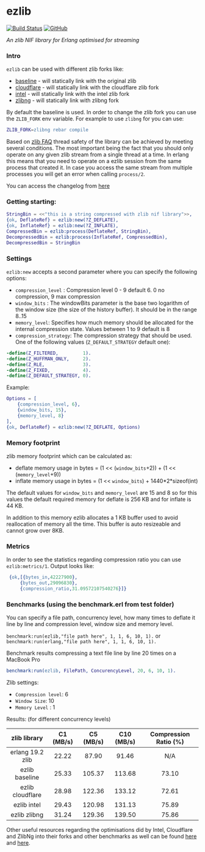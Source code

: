 # ezlib

[![Build Status](https://travis-ci.com/silviucpp/ezlib.svg?branch=master)](https://travis-ci.com/github/silviucpp/ezlib)
[![GitHub](https://img.shields.io/github/license/silviucpp/ezlib)](https://github.com/silviucpp/ezlib/blob/master/LICENSE)

*An zlib NIF library for Erlang optimised for streaming* 

### Intro

`ezlib` can be used with different zlib forks like:

- [baseline][1] - will statically link with the original zlib
- [cloudflare][2] - will statically link with the cloudflare zlib fork
- [intel][3] - will statically link with the intel zlib fork
- [zlibng][4] - will statically link with zlibng fork

By default the baseline is used. In order to change the zlib fork you can use the `ZLIB_FORK` env variable. For example
to use `zlibng` for you can use: 

```erlang
ZLIB_FORK=zlibng rebar compile
``` 

Based on [zlib FAQ][7] thread safety of the library can be achieved by meeting several conditions. The most important being
the fact that you should only operate on any given zlib stream from a single thread at a time. In erlang this means that
you need to operate on a ezlib session from the same process that created it. In case you access the same stream from multiple
processes you will get an error when calling `process/2`.

You can access the changelog from [here][8]

### Getting starting:

```erlang
StringBin = <<"this is a string compressed with zlib nif library">>,
{ok, DeflateRef} = ezlib:new(?Z_DEFLATE),
{ok, InflateRef} = ezlib:new(?Z_INFLATE),
CompressedBin = ezlib:process(DeflateRef, StringBin),
DecompressedBin = ezlib:process(InflateRef, CompressedBin),
DecompressedBin = StringBin
```

### Settings

`ezlib:new` accepts a second parameter where you can specify the following options:

- `compression_level` : Compression level 0 - 9 default 6. 0 no compression, 9 max compression
- `window_bits` : The windowBits parameter is the base two logarithm of the window size (the size of the history buffer). It should be in the range 8..15 
- `memory_level`: Specifies how much memory should be allocated for the internal compression state. Values between 1 to 9 default is 8
- `compression_strategy`: The compression strategy that should be used. One of the following values (`Z_DEFAULT_STRATEGY` default one):

```erlang
-define(Z_FILTERED,         1).
-define(Z_HUFFMAN_ONLY,     2).
-define(Z_RLE,              3).
-define(Z_FIXED,            4).
-define(Z_DEFAULT_STRATEGY, 0).
```

Example:

```erlang
Options = [
    {compression_level, 6},
    {window_bits, 15},
    {memory_level, 8}
],
{ok, DeflateRef} = ezlib:new(?Z_DEFLATE, Options)
```

### Memory footprint

zlib memory footprint which can be calculated as:

- deflate memory usage in bytes = (1 << (`window_bits`+2)) + (1 << (`memory_level`+9)) 
- inflate memory usage in bytes = (1 << `window_bits`) + 1440\*2\*sizeof(int) 

The default values for `window_bits` and `memory_level` are 15 and 8 so for this values the default required memory for deflate is 256 KB and for inflate is 44 KB.

In addition to this memory ezlib allocates a 1 KB buffer used to avoid reallocation of memory all the time. This buffer is auto resizeable and cannot grow over 8KB.

### Metrics

In order to see the statistics regarding compression ratio you can use `ezlib:metrics/1`. Output looks like:

```erlang
 {ok,[{bytes_in,42227900},
     {bytes_out,29096830},
     {compression_ratio,31.09572107540276}]}
```     

### Benchmarks (using the benchmark.erl from test folder)

You can specify a file path, concurrency level, how many times to deflate it line by line and compression level, window size and memory level.

`benchmark:run(ezlib,"file path here", 1, 1, 6, 10, 1).` or `benchmark:run(erlang,"file path here", 1, 1, 6, 10, 1).`

Benchmark results compressing a text file line by line 20 times on a MacBook Pro 

```erlang
benchmark:run(ezlib, FilePath, ConcurencyLevel, 20, 6, 10, 1).
```

Zlib settings:

- `Compression level`: 6
- `Window Size`: 10
- `Memory Level` : 1

Results: (for different concurrency levels)

| zlib library           | C1 (MB/s) | C5 (MB/s) | C10 (MB/s) | Compression Ratio (%) |
|:----------------------:|:---------:|:---------:|:----------:|:---------------------:|
| erlang 19.2 zlib       | 22.22     | 87.90     | 91.46      | N/A                   |
| ezlib baseline         | 25.33     | 105.37    | 113.68     | 73.10                 |
| ezlib cloudflare       | 28.98     | 122.36    | 133.12	  | 72.61                 |
| ezlib intel            | 29.43	 | 120.98	 | 131.13  	  | 75.89                 |
| ezlib zlibng           | 31.24     | 129.36    | 139.50     | 75.86                 |

Other useful resources regarding the optimisations did by Intel, Cloudflare and ZlibNg into their forks and other benchmarks as well can be found [here][5] and [here][6].

[1]:https://github.com/madler/zlib.git
[2]:https://github.com/cloudflare/zlib.git
[3]:https://github.com/jtkukunas/zlib.git
[4]:https://github.com/Dead2/zlib-ng.git
[5]:https://www.snellman.net/blog/archive/2014-08-04-comparison-of-intel-and-cloudflare-zlib-patches.html
[6]:http://www.snellman.net/blog/archive/2015-06-05-updated-zlib-benchmarks/
[7]:http://www.zlib.net/zlib_faq.html#faq21
[8]:https://github.com/silviucpp/ezlib/blob/master/CHANGELOG.MD
